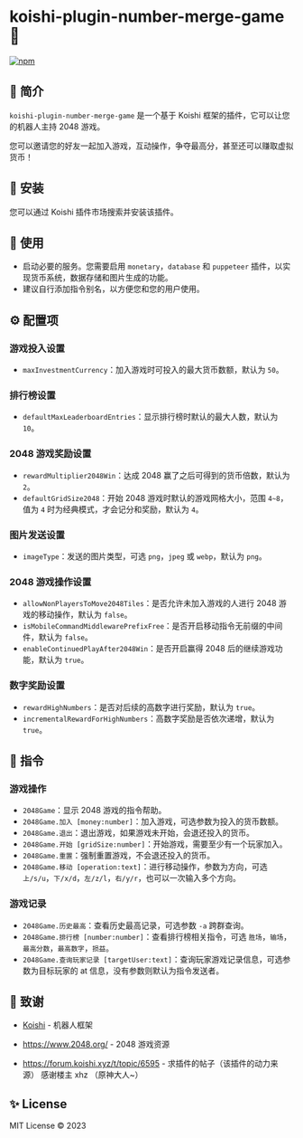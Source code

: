# koishi-plugin-number-merge-game 🎲

[![npm](https://img.shields.io/npm/v/koishi-plugin-number-merge-game?style=flat-square)](https://www.npmjs.com/package/koishi-plugin-number-merge-game)

## 🎐 简介

`koishi-plugin-number-merge-game` 是一个基于 Koishi 框架的插件，它可以让您的机器人主持 2048 游戏。

您可以邀请您的好友一起加入游戏，互动操作，争夺最高分，甚至还可以赚取虚拟货币！

## 🎉 安装

您可以通过 Koishi 插件市场搜索并安装该插件。

## 🌈 使用

- 启动必要的服务。您需要启用 `monetary`，`database` 和 `puppeteer` 插件，以实现货币系统，数据存储和图片生成的功能。
- 建议自行添加指令别名，以方便您和您的用户使用。

## ⚙️ 配置项

### 游戏投入设置

- `maxInvestmentCurrency`：加入游戏时可投入的最大货币数额，默认为 `50`。

### 排行榜设置

- `defaultMaxLeaderboardEntries`：显示排行榜时默认的最大人数，默认为 `10`。

### 2048 游戏奖励设置

- `rewardMultiplier2048Win`：达成 2048 赢了之后可得到的货币倍数，默认为 `2`。
- `defaultGridSize2048`：开始 2048 游戏时默认的游戏网格大小，范围 `4~8`，值为 `4` 时为经典模式，才会记分和奖励，默认为 `4`。

### 图片发送设置

- `imageType`：发送的图片类型，可选 `png`，`jpeg` 或 `webp`，默认为 `png`。

### 2048 游戏操作设置

- `allowNonPlayersToMove2048Tiles`：是否允许未加入游戏的人进行 2048 游戏的移动操作，默认为 `false`。
- `isMobileCommandMiddlewarePrefixFree`：是否开启移动指令无前缀的中间件，默认为 `false`。
- `enableContinuedPlayAfter2048Win`：是否开启赢得 2048 后的继续游戏功能，默认为 `true`。

### 数字奖励设置

- `rewardHighNumbers`：是否对后续的高数字进行奖励，默认为 `true`。
- `incrementalRewardForHighNumbers`：高数字奖励是否依次递增，默认为 `true`。

## 🌼 指令

### 游戏操作
- `2048Game`：显示 2048 游戏的指令帮助。
- `2048Game.加入 [money:number]`：加入游戏，可选参数为投入的货币数额。
- `2048Game.退出`：退出游戏，如果游戏未开始，会退还投入的货币。
- `2048Game.开始 [gridSize:number]`：开始游戏，需要至少有一个玩家加入。
- `2048Game.重置`：强制重置游戏，不会退还投入的货币。
- `2048Game.移动 [operation:text]`：进行移动操作，参数为方向，可选 `上/s/u`，`下/x/d`，`左/z/l`，`右/y/r`，也可以一次输入多个方向。

### 游戏记录
- `2048Game.历史最高`：查看历史最高记录，可选参数 `-a` 跨群查询。
- `2048Game.排行榜 [number:number]`：查看排行榜相关指令，可选 `胜场`，`输场`，`最高分数`，`最高数字`，`损益`。
- `2048Game.查询玩家记录 [targetUser:text]`：查询玩家游戏记录信息，可选参数为目标玩家的 at 信息，没有参数则默认为指令发送者。

## 🍧 致谢

* [Koishi](https://koishi.chat/) - 机器人框架

* https://www.2048.org/ - 2048 游戏资源

* https://forum.koishi.xyz/t/topic/6595 - 求插件的帖子（该插件的动力来源） 感谢楼主 xhz （原神大人~）

## ✨ License

MIT License © 2023
